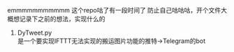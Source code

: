 emmmmmmmmmmm
这个repo咕了有一段时间了
防止自己咕咕咕，开个文件大概想记录下之前的想法，实现什么的

1. DyTweet.py  
   是一个要实现IFTTT无法实现的搬运图片功能的推特->Telegram的bot  
   